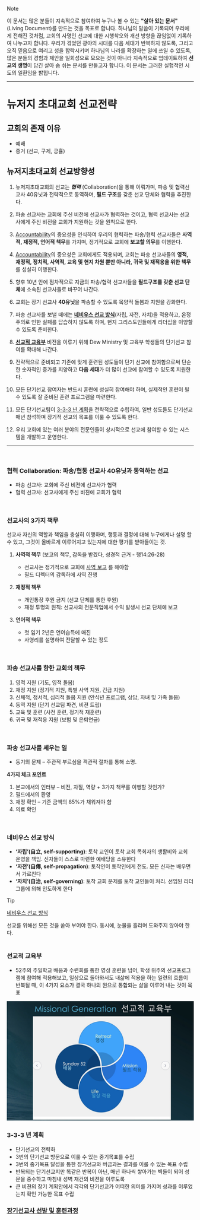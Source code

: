 > [!NOTE]
> 이 문서는 많은 분들이 지속적으로 참여하여 누구나 볼 수 있는 **"살아 있는 문서"**(Living Document)를 만드는 것을 목표로 합니다. 하나님의 말씀이 기록되어 우리에게 전해진 것처럼, 교회의 사명인 선교에 대한 시행착오와 개선 방향을 끊임없이 기록하여 나누고자 합니다. 우리가 겪었던 광야의 시대를 다음 세대가 반복하지 않도록, 그리고 오직 믿음으로 여리고 성을 함락시키며 하나님의 나라를 확장하는 일에 쓰일 수 있도록, 많은 분들의 경험과 제안을 일회성으로 모으는 것이 아니라 지속적으로 업데이트하여 **선교의 생명**이 담긴 살아 숨 쉬는 문서를 만들고자 합니다. 이 문서는 그러한 실험적인 시도의 일환임을 밝힙니다.

-----

뉴저지 초대교회 선교전략
=======

## 교회의 존재 이유
* 예배 
* 증거 (선교, 구제, 긍휼) 

 
## 뉴저지초대교회 선교방향성
1. 뉴저지초대교회의 선교는 ***협력*** (Collaboration)을 통해 이뤄가며, 파송 및 협력선교사 40유닛과 전략적으로 동역하며, **필드 구조**를 갖춘 선교 단체와 협력을 추진한다.

2. 파송 선교사는 교회에 주신 비전에 선교사가 협력하는 것이고, 협력 선교사는 선교사에게 주신 비전을 교회가 지원하는 것을 원칙으로 한다.

3. [Accountability](#선교사의-3가지-책무)의 중요성을 인식하여 우리의 협력하는 파송/협력 선교사들은 **사역적, 재정적, 언어적 책무**를 가지며, 정기적으로 교회에 **보고할 의무**를 이행한다.

4. [Accountability](#파송-선교사를-향한-교회의-책무)의 중요성은 교회에게도 적용되며, 교회는 파송 선교사들의 **영적, 재정적, 정치적, 사역적, 교육 및 현지 차원 뿐만 아니라, 귀국 및 재적응을 위한 책무**를 성실히 이행한다.

5. 향후 10년 안에 점차적으로 지금의 파송/협력 선교사들을 **필드구조를 갖춘 선교 단체**에 소속된 선교사들로 바꾸어 나간다.

6. 교회는 장기 선교사 **40유닛**을 파송할 수 있도록 목양적 돌봄과 지원을 강화한다.

7. 파송 선교사를 보낼 때에는 **[네비우스 선교 방식](#네비우스-선교-방식)**(자립, 자전, 자치)을 적용하고, 온정주의로 인한 실패를 답습하지 않도록 하며, 현지 그리스도인들에게 리더십을 이양할 수 있도록 준비한다.

8. **[선교적 교육부](#선교적-교육부)** 비전을 이루기 위해 Dew Ministry 및 교육부 학생들의 단기선교 참여를 확대해 나간다.

9. 전략적으로 준비되고 기존에 맞게 훈련된 성도들이 단기 선교에 참여함으로써 단순한 숫자적인 증가를 지양하고 **다음 세대**가 더 많이 선교에 참여할 수 있도록 지원한다.

10. 모든 단기선교 참여자는 반드시 훈련에 성실히 참여해야 하며, 실제적인 훈련이 될 수 있도록 잘 준비된 훈련 프로그램을 마련한다.

11. 모든 단기선교팀이 [3-3-3 년 계획](#3-3-3-년-계획)을 전략적으로 수립하여, 일반 성도들도 단기선교 매년 참석하며 장기적 선교의 목표를 이룰 수 있도록 한다.

12. 우리 교회에 있는 여러 분야의 전문인들이 상시적으로 선교에 참여할 수 있는 시스템을 개발하고 운영한다.

---
<br/>

### 협력 Collaboration: 파송/협동 선교사 40유닛과 동역하는 선교 
 * 파송 선교사: 교회에 주신 비젼에 선교사가 협력 
 * 협력 선교사: 선교사에게 주신 비젼에 교회가 협력
<br/>

### 선교사의 3가지 책무

선교사 자신의 역할과 책임을 충실히 이행하며, 행동과 결정에 대해 누구에게나 설명 할 수 있고, 그것이 올바르게 이루어지고 있는지에 대한 평가를 받아들이는 것.

1. **사역적 책무** (보고의 책무, 감독을 받겠다, 성경적 근거 - 행14:26-28)
   * 선교사는 정기적으로 교회에 [사역 보고](./사역보고서/README.md) 를 해야함
   * 필드 디렉터의 감독하에 사역 진행

2. **재정적 책무**
   * 개인통장 후원 금지 (선교 단체를 통한 후원)
   * 재정 투명의 원칙: 선교사의 전문직업에서 수익 발생시 선교 단체에 보고

3. **언어적 책무**
   * 첫 임기 2년은 언어습득에 매진
   * 사영리를 설명하여 전달할 수 있는 정도
<br/>

### 파송 선교사를 향한 교회의 책무 

1. 영적 지원 (기도, 영적 돌봄)
2. 재정 지원 (정기적 지원, 특별 사역 지원, 긴급 지원)
3. 신체적, 정서적, 심리적 돌봄 지원 (안식년 프로그램, 상담, 자녀 및 가족 돌봄)
4. 동역 지원 (단기 선교팀 파견, 비젼 트립)
5. 교육 및 훈련 (사전 훈련, 정기적 재훈련)
6. 귀국 및 재적응 지원 (보험 및 은퇴연금)
<br/>

### 파송 선교사를 세우는 일 
* 동기의 문제 – 주관적 부르심을 객관적 절차를 통해 소명.  

**4가지 체크 포인트**
1. 본교에서의 인터뷰 – 비전, 자질, 역량 + 3가지 책무를 이행할 것인가?
2. 필드에서의 환영
3. 재정 확인 – 기준 금액의 85%가 채워져야 함
4. 의료 확인
<br/>

### 네비우스 선교 방식
* **‘자립’(自立, self-supporting)**: 토착 교인이 토착 교회 목회자의 생활비와 교회 운영을 책임. 신자들이 스스로 마련한 예배당을 소유한다
* **‘자전’(自傳, self-propagation)**: 토착인이 토착인에게 전도. 모든 신자는 배우면서 가르친다
* **‘자치’(自治, self-governing)**: 토착 교회 문제를 토착 교인들이 처리. 선임된 리더 그룹에 의해 인도하게 한다

> [!TIP]
> [네비우스 선교 방식](https://encykorea.aks.ac.kr/Article/E0076564)

선교를 위해선 모든 것을 쏟아 부어야 한다. 동시에, 눈물을 흘리며 도와주지 않아야 한다.
<br/>
<br/>

### 선교적 교육부
* 52주의 주일학교 배움과 수련회를 통한 영성 훈련을 넘어, 학생 위주의 선교프로그램에 참여해 적용해보고, 일상으로 돌아와서도 내삶에 적용을 하는 일련의 흐름이 반복될 때, 이 4가지 요소가 결국 하나의 원으로 통합되는 삶을 이루어 내는 것이 목표

![선교적 교육부](선교적교육부.jpg)

### 3-3-3 년 계획
* 단기선교의 전략화
* 3번의 단기선교 방문으로 이룰 수 있는 중기목표를 수립
* 3번의 중기목표 달성을 통한 장기선교와 버금과는 결과를 이룰 수 있는 목표 수립
* 반복되는 단기선교지만 똑같은 반복이 아닌, 매년 하나씩 쌓아가는 벽돌이 되어 성문을 중수하고 마침내 성벽 재건의 비젼을 이루도록
* 큰 비젼의 장기 계획안에서 각각의 단기선교가 어떠한 의미를 가지며 성과를 이루었는지 확인 가능한 목표 수립

### [장기선교사 선발 및 훈련과정](./선교사훈련/README.md)

